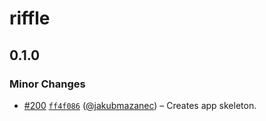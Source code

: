 # riffle

## 0.1.0

### Minor Changes

- [#200](https://github.com/jakubmazanec/apps/pull/200)
  [`ff4f086`](https://github.com/jakubmazanec/apps/commit/ff4f0867590e7eb288fdfa6501344adae51c8285)
  ([@jakubmazanec](https://github.com/jakubmazanec)) – Creates app skeleton.

